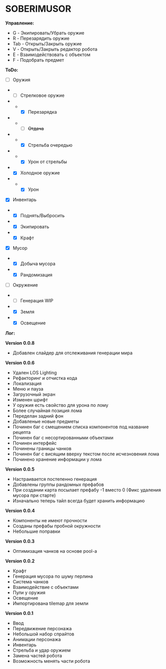﻿# SOBERIMUSOR

**Управление:**
- G - Экипировать/Убрать оружие
- R - Перезарядить оружие
- Tab - Открыть/Закрыть оружие
- V - Открыть/Закрыть редактор робота
- E - Взаимодействовать с объектом
- F - Подобрать предмет

**ToDo:**
- [ ] Оружия
- - [ ] Стрелковое оружие
- - - [x] Перезарядка
- - - [ ] ~~Отдача~~
- - - [x] Стрельба очередью
- - - [x] Урон от стрельбы
- - [x] Холодное оружие
- - - [x] Урон

- [x] Инвентарь
- - [x] Поднять/Выбросить
- - [x] Экипировать
- - [x] Крафт

- [x] Мусор
- - [x] Добыча мусора
- - [x] Рандомизация

- [ ] Окружение
- - [ ] Генерация WIP
- - [x] Земля
- - [x] Освещение

**Лог:**

**Version 0.0.8**
- Добавлен слайдер для отслеживания генерации мира

**Version 0.0.6**
- Удален LOS Lighting
- Рефакторинг и отчистка кода 
- Локализация
- Меню и пауза
- Загрузочный экран
- Изменен шрифт
- У оружия есть свойство для урона по лому
- Более случайная позиция лома
- Переделан задний фон
- Добавленые новые предметы
- Починен баг с смещением списка компонентов под название рецепта
- Починен баг с несортированными объектами
- Починен интерфейс
- Починены границы чанков
- Починен баг с висящим вверху текстом после исчезновения лома
- Починено хранение информации у лома

**Version 0.0.5**
- Настраивается постепенно генерация
- Добавлены группы рандомных префабов 
- При создании карта посылает префабу -1 вместо 0 (Фикс удаления мусора при старте)
- Изначально теперь тайл всегда будет хранить информацию

**Version 0.0.4**
- Компоненты не имеют прочности
- Созданы префабы пробной окружности
- Небольшие поправки

**Version 0.0.3**
- Оптимизация чанков на основе pool-а

**Version 0.0.2**
- Крафт
- Генерация мусора по шуму перлина
- Система чанков
- Взаимодействие с объектами
- Пули у оружия
- Освещение
- Импортирована tilemap для земли

**Version 0.0.1**
- Ввод
- Передвижение персонажа
- Небольшой набор спрайтов
- Анимации персонажа
- Инвентарь
- Стрельба и удар оружием
- Замена частей робота
- Возможность менять части робота
